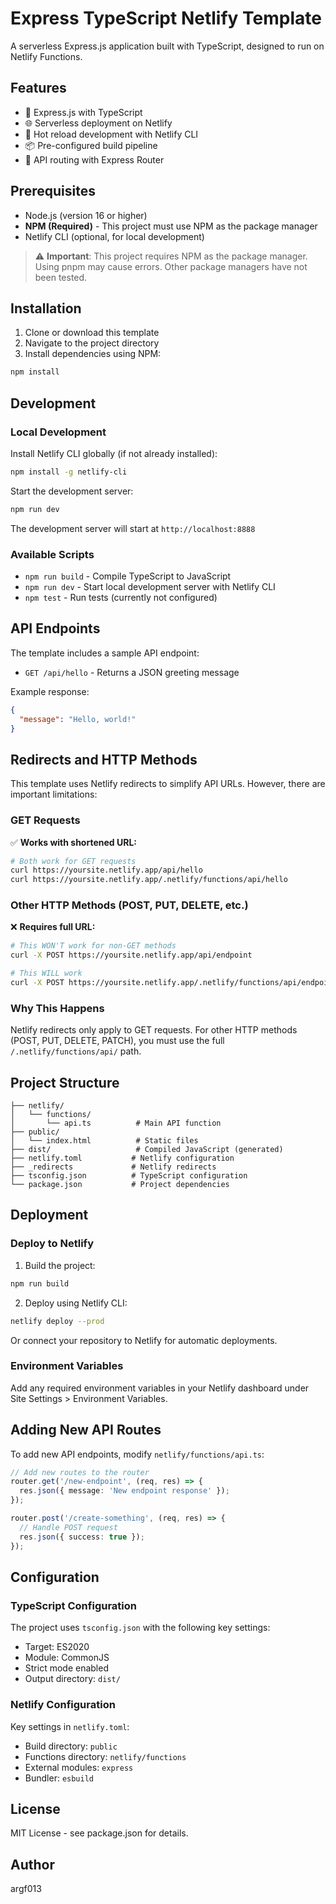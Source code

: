 # Express TypeScript Netlify Template

A serverless Express.js application built with TypeScript, designed to run on Netlify Functions.

## Features

- 🚀 Express.js with TypeScript
- 🌐 Serverless deployment on Netlify
- 🔧 Hot reload development with Netlify CLI
- 📦 Pre-configured build pipeline
- 🎯 API routing with Express Router

## Prerequisites

- Node.js (version 16 or higher)
- **NPM (Required)** - This project must use NPM as the package manager
- Netlify CLI (optional, for local development)

> ⚠️ **Important**: This project requires NPM as the package manager. Using pnpm may cause errors. Other package managers have not been tested.

## Installation

1. Clone or download this template
2. Navigate to the project directory
3. Install dependencies using NPM:

```bash
npm install
```

## Development

### Local Development

Install Netlify CLI globally (if not already installed):

```bash
npm install -g netlify-cli
```

Start the development server:

```bash
npm run dev
```

The development server will start at `http://localhost:8888`

### Available Scripts

- `npm run build` - Compile TypeScript to JavaScript
- `npm run dev` - Start local development server with Netlify CLI
- `npm test` - Run tests (currently not configured)

## API Endpoints

The template includes a sample API endpoint:

- `GET /api/hello` - Returns a JSON greeting message

Example response:

```json
{
  "message": "Hello, world!"
}
```

## Redirects and HTTP Methods

This template uses Netlify redirects to simplify API URLs. However, there are important limitations:

### GET Requests

✅ **Works with shortened URL:**

```bash
# Both work for GET requests
curl https://yoursite.netlify.app/api/hello
curl https://yoursite.netlify.app/.netlify/functions/api/hello
```

### Other HTTP Methods (POST, PUT, DELETE, etc.)

❌ **Requires full URL:**

```bash
# This WON'T work for non-GET methods
curl -X POST https://yoursite.netlify.app/api/endpoint

# This WILL work
curl -X POST https://yoursite.netlify.app/.netlify/functions/api/endpoint
```

### Why This Happens

Netlify redirects only apply to GET requests. For other HTTP methods (POST, PUT, DELETE, PATCH), you must use the full `/.netlify/functions/api/` path.

## Project Structure

```
├── netlify/
│   └── functions/
│       └── api.ts          # Main API function
├── public/
│   └── index.html          # Static files
├── dist/                   # Compiled JavaScript (generated)
├── netlify.toml           # Netlify configuration
├── _redirects             # Netlify redirects
├── tsconfig.json          # TypeScript configuration
└── package.json           # Project dependencies
```

## Deployment

### Deploy to Netlify

1. Build the project:

```bash
npm run build
```

2. Deploy using Netlify CLI:

```bash
netlify deploy --prod
```

Or connect your repository to Netlify for automatic deployments.

### Environment Variables

Add any required environment variables in your Netlify dashboard under Site Settings > Environment Variables.

## Adding New API Routes

To add new API endpoints, modify `netlify/functions/api.ts`:

```typescript
// Add new routes to the router
router.get('/new-endpoint', (req, res) => {
  res.json({ message: 'New endpoint response' });
});

router.post('/create-something', (req, res) => {
  // Handle POST request
  res.json({ success: true });
});
```

## Configuration

### TypeScript Configuration

The project uses `tsconfig.json` with the following key settings:

- Target: ES2020
- Module: CommonJS
- Strict mode enabled
- Output directory: `dist/`

### Netlify Configuration

Key settings in `netlify.toml`:

- Build directory: `public`
- Functions directory: `netlify/functions`
- External modules: `express`
- Bundler: `esbuild`

## License

MIT License - see package.json for details.

## Author

argf013

